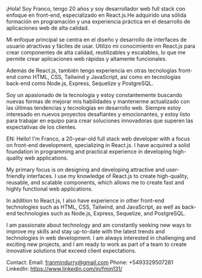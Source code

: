 ¡Hola! Soy Franco, tengo 20 años y soy desarrollador web full stack con enfoque en front-end, especializado en React.js.He adquirido una sólida formación en programación y una experiencia práctica en el desarrollo de aplicaciones web de alta calidad.

Mi enfoque principal se centra en el diseño y desarrollo de interfaces de usuario atractivas y fáciles de usar. Utilizo mi conocimiento en React.js para crear componentes de alta calidad, reutilizables y escalables, lo que me permite crear aplicaciones web rápidas y altamente funcionales.

Además de React.js, también tengo experiencia en otras tecnologías front-end como HTML, CSS, Tailwind y JavaScript, así como en tecnologías back-end como Node.js, Express, Sequelize y PostgreSQL.

Soy un apasionado de la tecnología y estoy constantemente buscando nuevas formas de mejorar mis habilidades y mantenerme actualizado con las últimas tendencias y tecnologías en desarrollo web. Siempre estoy interesado en nuevos proyectos desafiantes y emocionantes, y estoy listo para trabajar en equipo para crear soluciones innovadoras que superen las expectativas de los clientes.

EN:
Hello! I'm Franco, a 20-year-old full stack web developer with a focus on front-end development, specializing in React.js. I have acquired a solid foundation in programming and practical experience in developing high-quality web applications.

My primary focus is on designing and developing attractive and user-friendly interfaces. I use my knowledge of React.js to create high-quality, reusable, and scalable components, which allows me to create fast and highly functional web applications.

In addition to React.js, I also have experience in other front-end technologies such as HTML, CSS, Tailwind, and JavaScript, as well as back-end technologies such as Node.js, Express, Sequelize, and PostgreSQL.

I am passionate about technology and am constantly seeking new ways to improve my skills and stay up-to-date with the latest trends and technologies in web development. I am always interested in challenging and exciting new projects, and I am ready to work as part of a team to create innovative solutions that exceed client expectations.

Contact:
Email: franmindurry@gmail.com
Phone: +5493329507281
LinkedIn: https://www.linkedin.com/in/fmin131/

